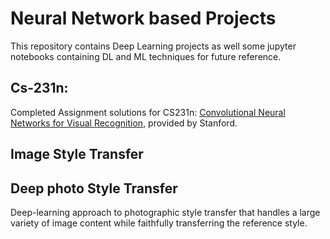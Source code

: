 # Neural Network based Projects

This repository contains Deep Learning projects as well some jupyter notebooks containing DL and ML techniques for future reference.

## Cs-231n:
Completed Assignment solutions for CS231n: [Convolutional Neural Networks for Visual Recognition](http://cs231n.stanford.edu/syllabus.html), provided by Stanford.

## Image Style Transfer

## Deep photo Style Transfer
Deep-learning approach to photographic style transfer that handles a large variety of image content while faithfully transferring the reference style.
